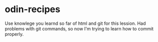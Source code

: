 # odin-recipes
Use knowlege you learnd so far of html and git for this lession.
Had problems with git commands, so now I'm trying to learn how to commit properly.
